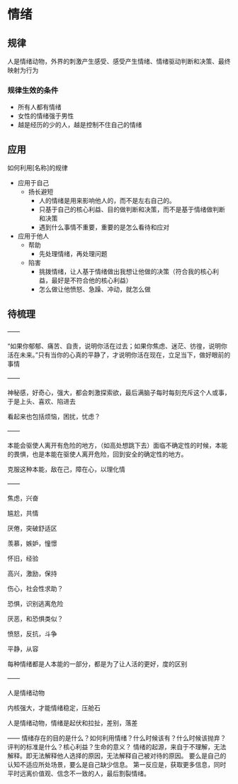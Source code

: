 # 情绪

## 规律

人是情绪动物，外界的刺激产生感受、感受产生情绪、情绪驱动判断和决策、最终映射为行为

### 规律生效的条件

- 所有人都有情绪
- 女性的情绪强于男性
- 越是经历的少的人，越是控制不住自己的情绪

## 应用

如何利用[名称]的规律

- 应用于自己
  - 扬长避短
    - 人的情绪是用来影响他人的，而不是左右自己的。
    - 只基于自己的核心利益、目的做判断和决策，而不是基于情绪做判断和决策
    - 遇到什么事情不重要，重要的是怎么看待和应对
- 应用于他人
  - 帮助
    - 先处理情绪，再处理问题
  - 陷害
    - 挑拨情绪，让人基于情绪做出我想让他做的决策（符合我的核心利益，最好是不符合他的核心利益）
    - 怎么做让他愤怒、急躁、冲动，就怎么做

## 待梳理

——

“如果你郁郁、痛苦、自责，说明你活在过去；如果你焦虑、迷茫、彷徨，说明你活在未来。”只有当你的心真的平静了，才说明你活在现在，立足当下，做好眼前的事情

——

神秘感，好奇心，强大，都会刺激探索欲，最后满脑子每时每刻充斥这个人或事，于是上头、喜欢、陷进去

看起来也包括烦恼，困扰，忧虑？

——

本能会驱使人离开有危险的地方，（如高处想跳下去）面临不确定性的时候，本能的畏惧，也是本能在驱使人离开危险，回到安全的确定性的地方。

克服这种本能，敌在己，障在心，以理化情

——

焦虑，兴奋

尴尬，共情

厌倦，突破舒适区

羡慕，嫉妒，憧憬

怀旧，经验

高兴，激励，保持

伤心，社会性求助？

恐惧，识别逃离危险

厌恶，和恐惧类似？

愤怒，反抗，斗争

平静，从容

每种情绪都是人本能的一部分，都是为了让人活的更好，度的区别

——

人是情绪动物

内核强大，才能情绪稳定，压舱石

人是情绪动物，情绪是起伏和拉扯，差别，落差

——
情绪存在的目的是什么？如何利用情绪？什么时候该有？什么时候该抛弃？评判的标准是什么？核心利益？生命的意义？
情绪的起源，来自于不理解，无法解释。即无法解释他人选择的原因，无法解释自己被对待的原因。
要么是自己的认知不适应所处场景，要么是自己缺少信息。
第一反应是，获取更多信息，同时平时远离价值观、信念不一致的人，最后割裂情绪。
